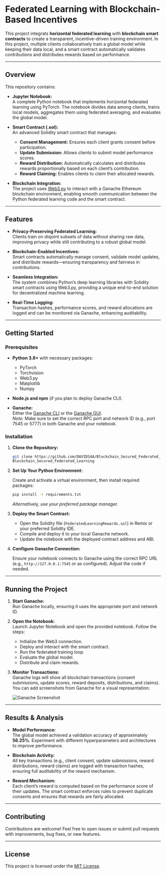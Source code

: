 # Federated Learning with Blockchain-Based Incentives

This project integrats **horizontal federated learning** with **blockchain smart contracts** to create a transparent, incentive-driven training environment. In this project, multiple clients collaboratively train a global model while keeping their data local, and a smart contract automatically validates contributions and distributes rewards based on performance.

---

## Overview

This repository contains:

- **Jupyter Notebook:**  
  A complete Python notebook that implements horizontal federated learning using PyTorch. The notebook divides data among clients, trains local models, aggregates them using federated averaging, and evaluates the global model.

- **Smart Contract (.sol):**  
  An advanced Solidity smart contract that manages:
  - **Consent Management:** Ensures each client grants consent before participation.
  - **Update Submission:** Allows clients to submit model performance scores.
  - **Reward Distribution:** Automatically calculates and distributes rewards proportionally based on each client’s contribution.
  - **Reward Claiming:** Enables clients to claim their allocated rewards.

- **Blockchain Integration:**  
  The project uses [Web3.py](https://github.com/ethereum/web3.py) to interact with a Ganache Ethereum blockchain environment, enabling smooth communication between the Python federated learning code and the smart contract.

---

## Features

- **Privacy-Preserving Federated Learning:**  
  Clients train on disjoint subsets of data without sharing raw data, improving privacy while still contributing to a robust global model.

- **Blockchain-Enabled Incentives:**  
  Smart contracts automatically manage consent, validate model updates, and distribute rewards—ensuring transparency and fairness in contributions.

- **Seamless Integration:**  
  The system combines Python’s deep learning libraries with Solidity smart contracts using Web3.py, providing a unique end-to-end solution for decentralized machine learning.

- **Real-Time Logging:**  
  Transaction hashes, performance scores, and reward allocations are logged and can be monitored via Ganache, enhancing auditability.

---

## Getting Started

### Prerequisites

- **Python 3.8+** with necessary packages:
  - PyTorch
  - Torchvision
  - Web3.py
  - Matplotlib
  - Numpy

- **Node.js and npm** (if you plan to deploy Ganache CLI).

- **Ganache:**  
  Either the [Ganache CLI](https://www.trufflesuite.com/ganache) or the [Ganache GUI](https://www.trufflesuite.com/ganache).  
  *Note:* Make sure to set the correct RPC port and network ID (e.g., port 7545 or 5777) in both Ganache and your notebook.

### Installation

1. **Clone the Repository:**

   ```bash
   git clone https://github.com/DAVIDS4A/Blockchain_Secured_Federated_Learning.git
   Blockchain_Secured_Federated_Learning
   ```

2. **Set Up Your Python Environment:**

   Create and activate a virtual environment, then install required packages:

   ```bash
   pip install -r requirements.txt
   ```

   *Alternatively, use your preferred package manager.*

3. **Deploy the Smart Contract:**

   - Open the Solidity file (`FederatedLearningRewards.sol`) in Remix or your preferred Solidity IDE.
   - Compile and deploy it to your local Ganache network.
   - Update the notebook with the deployed contract address and ABI.

4. **Configure Ganache Connection:**

   Ensure your notebook connects to Ganache using the correct RPC URL (e.g., `http://127.0.0.1:7545` or as configured). Adjust the code if needed.

---

## Running the Project

1. **Start Ganache:**  
   Run Ganache locally, ensuring it uses the appropriate port and network ID.

2. **Open the Notebook:**  
   Launch Jupyter Notebook and open the provided notebook. Follow the steps:
   - Initialize the Web3 connection.
   - Deploy and interact with the smart contract.
   - Run the federated training loop.
   - Evaluate the global model.
   - Distribute and claim rewards.

3. **Monitor Transactions:**  
   Ganache logs will show all blockchain transactions (consent submissions, update scores, reward deposits, distributions, and claims).  
   You can add screenshots from Ganache for a visual representation:

   ![Ganache Screenshot](path_to_your_screenshot.png)

---

## Results & Analysis

- **Model Performance:**  
  The global model achieved a validation accuracy of approximately **56.25%**. Experiment with different hyperparameters and architectures to improve performance.

- **Blockchain Activity:**  
  All key transactions (e.g., client consent, update submissions, reward distributions, reward claims) are logged with transaction hashes, ensuring full auditability of the reward mechanism.

- **Reward Mechanism:**  
  Each client’s reward is computed based on the performance score of their updates. The smart contract enforces rules to prevent duplicate consents and ensures that rewards are fairly allocated.

---

## Contributing

Contributions are welcome! Feel free to open issues or submit pull requests with improvements, bug fixes, or new features.

---

## License

This project is licensed under the [MIT License](LICENSE).
